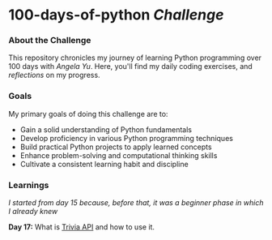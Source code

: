 # 100-days-of-python _Challenge_

### About the Challenge

This repository chronicles my journey of learning Python programming over  100 days with _Angela Yu_. Here, you'll find my daily coding
exercises, and _reflections_ on my progress.

### Goals

My primary goals of doing this challenge are to:

* Gain a solid understanding of Python fundamentals
* Develop proficiency in various Python programming techniques
* Build practical Python projects to apply learned concepts
* Enhance problem-solving and computational thinking skills
* Cultivate a consistent learning habit and discipline

### Learnings
_I started from day 15 because, before that, it was a beginner phase in which I already knew_

**Day 17:** What is [Trivia API](https://opentdb.com/api_config.php) and how to use it.
